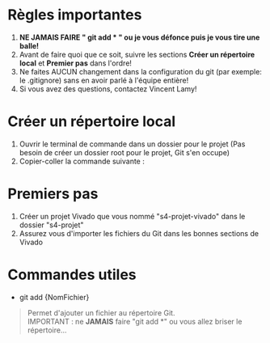 # Règles importantes
1. **NE JAMAIS FAIRE " git add * " ou je vous défonce puis je vous tire une balle!**
2. Avant de faire quoi que ce soit, suivre les sections **Créer un répertoire local** et **Premier pas** dans l'ordre!
3. Ne faites AUCUN changement dans la configuration du git (par exemple: le .gitignore) sans en avoir parlé à l'équipe entière!
6. Si vous avez des questions, contactez Vincent Lamy!

# Créer un répertoire local
1. Ouvrir le terminal de commande dans un dossier pour le projet (Pas besoin de créer un dossier root pour le projet, Git s'en occupe)
2. Copier-coller la commande suivante : 

# Premiers pas
1. Créer un projet Vivado que vous nommé "s4-projet-vivado" dans le dossier "s4-projet"
2. Assurez vous d'importer les fichiers du Git dans les bonnes sections de Vivado

# Commandes utiles

- git add {NomFichier}

> Permet d'ajouter un fichier au répertoire Git.\
> IMPORTANT : ne **JAMAIS** faire "git add *" ou vous allez briser le répertoire...
